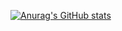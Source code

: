 [![Anurag's GitHub stats](https://github-readme-stats.vercel.app/api?username=lHealMel&show_icons=true&theme=radical)](https://github.com/anuraghazra/github-readme-stats)


